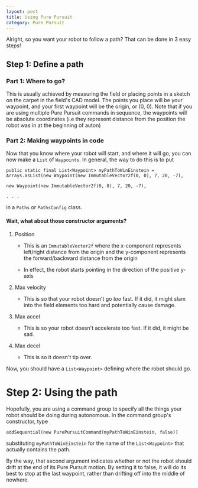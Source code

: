 ```yaml
---
layout: post
title: Using Pure Pursuit
category: Pure Pursuit
---
```



Alright, so you want your robot to follow a path? That can be done in 3 easy steps!

## Step 1: Define a path

### Part 1: Where to go?

This is usually achieved by measuring the field or placing points in a sketch on the carpet in the field's CAD model.
The points you place will be your waypoint, and your first waypoint will be the origin, or (0, 0). Note that if you are using
multiple Pure Pursuit commands in sequence, the waypoints will be absolute coordinates (i.e they represent distance from the position the robot was in at the beginning of auton)

### Part 2: Making waypoints in code

Now that you know where your robot will start, and where it will go, you can now make a `List` of `Waypoints`. In general, the way to do this is to put

```
public static final List<Waypoint> myPathToWinEinstein = Arrays.asList(new Waypoint(new ImmutableVector2f(0, 0), 7, 20, -7),
                                                                       new Waypoint(new ImmutableVector2f(0, 0), 7, 20, -7),
                                                                       . . .
```

in a `Paths` or `PathsConfig` class.

#### Wait, what about those constructor arguments?

1. Position
    - This is an `ImmutableVector2f` where the x-component represents left/right distance from the origin
    and the y-component represents the forward/backward distance from the origin

    - In effect, the robot starts pointing in the direction of the positive y-axis

2. Max velocity
    - This is so that your robot doesn't go _too_ fast. If it did, it might slam into the field elements too hard and potentially cause damage.

3. Max accel
    - This is so your robot doesn't accelerate too fast. If it did, it might be sad.

4. Max decel
    - This is so it doesn't tip over.


Now, you should have a `List<Waypoint>` defining where the robot should go.

# Step 2: Using the path

Hopefully, you are using a command group to specify all the things your robot should be doing during autonomous. In the command group's constructor, type


```
addSequential(new PurePursuitCommand(myPathToWinEinstein, false))
```

substituting `myPathToWinEinstein` for the name of the `List<Waypoint>` that actually contains the path.

By the way, that second argument indicates whether or not the robot should drift at the end of its Pure Pursuit motion. By
setting it to false, it will do its best to stop at the last waypoint, rather than drifting off into the middle of nowhere.

